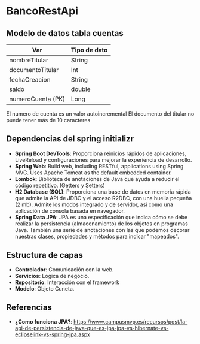 # BancoRestApi
## Modelo de datos tabla cuentas
| Var  | Tipo de dato |
| ------------- | ------------- |
| nombreTitular  | String  |
| documentoTitular  | Int  |
| fechaCreacion  | String  |
| saldo  | double  |
| numeroCuenta (PK) | Long  |

El numero de cuenta es un valor autoincremental
El documento del titular no puede tener más de 10 caracteres

## Dependencias del spring initializr

- **Spring Boot DevTools**: Proporciona reinicios rápidos de aplicaciones, LiveReload y configuraciones para mejorar la experiencia de desarrollo.
- **Spring Web**: Build web, including RESTful, applications using Spring MVC. Uses Apache Tomcat as the default embedded container.
- **Lombok**: Biblioteca de anotaciones de Java que ayuda a reducir el código repetitivo. (Getters y Setters)
- **H2 Database (SQL)**: Proporciona una base de datos en memoria rápida que admite la API de JDBC y el acceso R2DBC, con una huella pequeña (2 mb). Admite los modos integrado y de servidor, así como una aplicación de consola basada en navegador.
- **Spring Data JPA**: JPA es una especificación que indica cómo se debe realizar la persistencia (almacenamiento) de los objetos en programas Java. También una serie de anotaciones con las que podemos decorar nuestras clases, propiedades y métodos para indicar "mapeados".

## Estructura de capas
- **Controlador**: Comunicación con la web.
- **Servicios**: Logica de negocio.
- **Repositorio**: Interacción con el framework
- **Modelo**: Objeto Cuneta.

## Referencias
- **¿Como funciona JPA?**: https://www.campusmvp.es/recursos/post/la-api-de-persistencia-de-java-que-es-jpa-jpa-vs-hibernate-vs-eclipselink-vs-spring-jpa.aspx
